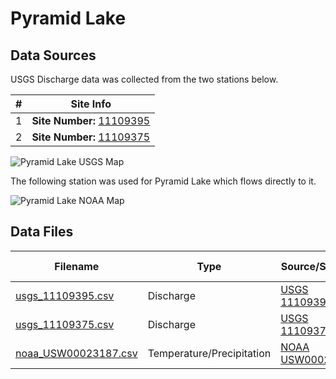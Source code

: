 # Pyramid Lake

## Data Sources

USGS Discharge data was collected from the two stations below.

| #   | Site Info                                                                                                |
| --- | -------------------------------------------------------------------------------------------------------- |
| 1   | **Site Number:** [11109395](https://waterdata.usgs.gov/nwis/inventory?agency_code=USGS&site_no=11109395) |
| 2   | **Site Number:** [11109375](https://waterdata.usgs.gov/nwis/inventory?agency_code=USGS&site_no=11109375) |

![Pyramid Lake USGS Map](images/pyramid_lake_usgs_map.png)

The following station was used for Pyramid Lake which flows directly to it.

![Pyramid Lake NOAA Map](images/pyramid_lake_noaa_map.png)

## Data Files

| Filename                                     | Type                      | Source/Site no.                                                                                        | Start Date | End Date   |
| -------------------------------------------- | ------------------------- | ------------------------------------------------------------------------------------------------------ | ---------- | ---------- |
| [usgs_11109395.csv](usgs_11109395.csv)       | Discharge                 | [USGS 11109395](https://waterdata.usgs.gov/nwis/inventory?agency_code=USGS&site_no=11109395)           | 1976-10-01 | 2017-09-30 |
| [usgs_11109375.csv](usgs_11109375.csv)       | Discharge                 | [USGS 11109375](https://waterdata.usgs.gov/nwis/inventory?agency_code=USGS&site_no=11109375)           | 1976-10-01 | 2017-09-30 |
| [noaa_USW00023187.csv](noaa_USW00023187.csv) | Temperature/Precipitation | [NOAA USW00023187](https://www.ncdc.noaa.gov/cdo-web/datasets/GHCND/stations/GHCND:USW00023187/detail) | 1948-01-01 | 2018-07-22 |
